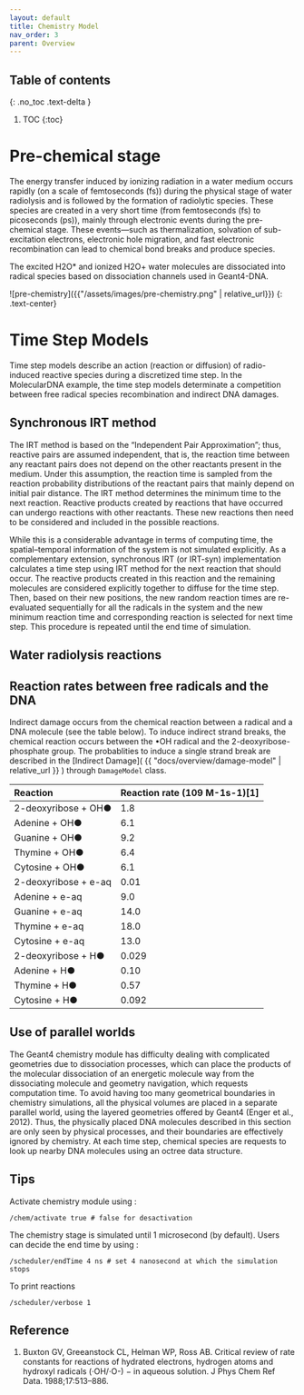 ```yaml
---
layout: default
title: Chemistry Model
nav_order: 3
parent: Overview
---
```

## Table of contents
{: .no_toc .text-delta }
1. TOC
{:toc}

# Pre-chemical stage

The energy transfer induced by ionizing radiation in a water medium occurs rapidly (on a scale of femtoseconds (fs)) during the physical stage of water radiolysis and is followed by the formation of radiolytic species. 
These species are created in a very short time (from femtoseconds (fs) to picoseconds (ps)), mainly through electronic events during the pre-chemical stage. 
These events—such as thermalization, solvation of sub-excitation electrons, electronic hole migration, and fast electronic recombination can lead to chemical bond breaks and produce species. 

The excited H2O* and ionized H2O+ water molecules are dissociated into radical species based on dissociation channels used in Geant4-DNA.

![pre-chemistry]({{"/assets/images/pre-chemistry.png" | relative_url}})
{: .text-center}

# Time Step Models

Time step models describe an action (reaction or diffusion) of radio-induced reactive species during a discretized time step. In the MolecularDNA example, the time step models determinate a competition between free radical species recombination and indirect DNA damages.



## Synchronous IRT method

The IRT method is based on the “Independent Pair Approximation”; thus, reactive pairs are assumed independent, that is, the reaction time between any reactant pairs does not depend on the other reactants present in the medium. Under this assumption, the reaction time is sampled from the reaction probability distributions of the reactant pairs that mainly depend on initial pair distance. The IRT method determines the minimum time to the next reaction. Reactive products created by reactions that have occurred can undergo reactions with other reactants. These new reactions then need to be considered and included in the possible reactions.

While this is a considerable advantage in terms of computing time, the spatial–temporal information of the system is not simulated explicitly. As a complementary extension, synchronous IRT (or IRT-syn) implementation calculates a time step using IRT method for the next reaction that should occur. The reactive products created in this reaction and the remaining molecules are considered explicitly together to diffuse for the time step. Then, based on their new positions, the new random reaction times are re-evaluated sequentially for all the radicals in the system and the new minimum reaction time and corresponding reaction is selected for next time step. This procedure is repeated until the end time of simulation.

## Water radiolysis reactions



## Reaction rates between free radicals and the DNA
Indirect damage occurs from the chemical reaction between a radical and a DNA molecule (see the table below). To induce indirect strand breaks, the chemical reaction occurs between the •OH radical and the 2-deoxyribose-phosphate group. The probablities to induce a single strand break are described in the
[Indirect Damage]( {{ "docs/overview/damage-model" | relative_url }} ) through `DamageModel` class.

| Reaction                                      | Reaction rate (109 M-1s-1)[1] |
|:----------------------------------------------|:------------------------------|
| 2-deoxyribose + OH●                           | 1.8                           |
| Adenine + OH●                                 | 6.1                           |
| Guanine + OH●                                 | 9.2                           |
| Thymine + OH●                                 | 6.4                           |
| Cytosine + OH●                                | 6.1                           |
| 2-deoxyribose + e-aq                          | 0.01                          |
| Adenine + e-aq                                | 9.0                           |
| Guanine + e-aq                                | 14.0                          |
| Thymine + e-aq                                | 18.0                          |
| Cytosine + e-aq                               | 13.0                          |
| 2-deoxyribose + H●                            | 0.029                         |
| Adenine + H●                                  | 0.10                          |
| Thymine + H●                                  | 0.57                          |
| Cytosine + H●                                 | 0.092                         |

## Use of parallel worlds
The Geant4 chemistry module has difficulty dealing with complicated geometries due to dissociation processes, which can place the products of the molecular dissociation of an energetic molecule way from the dissociating molecule and geometry navigation, which requests computation time.  To avoid having too many geometrical boundaries in chemistry simulations, all the physical volumes are placed in a separate parallel world, using the layered geometries offered by Geant4 (Enger et al., 2012). Thus, the physically placed DNA molecules described in this section are only seen by physical processes, and their boundaries are effectively ignored by chemistry. At each time step, chemical species are requests to look up nearby DNA molecules using an octree data structure.

## Tips

Activate chemistry module using : 
```
/chem/activate true # false for desactivation
```
The chemistry stage is simulated until 1 microsecond (by default). Users can decide the end time by using :
```
/scheduler/endTime 4 ns # set 4 nanosecond at which the simulation stops
```

To print reactions
```
/scheduler/verbose 1
```
## Reference 

1. Buxton GV, Greeanstock CL, Helman WP, Ross AB. Critical review of rate constants for reactions of hydrated electrons, hydrogen atoms and hydroxyl radicals (·OH/·O-) − in aqueous solution. J Phys Chem Ref Data. 1988;17:513–886.